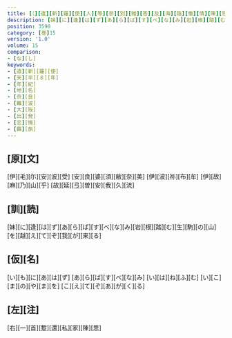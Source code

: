 ```yaml
---
title: [（][遣][新][羅][使][人][等][悲][別][贈][答][及][海][路][慟][情][陳][思][并][當][所][誦][之][古][歌][）]
description: [妹][に][逢][は][ず][あ][ら][ば][す][べ][な][み][岩][根][踏][む][生][駒][の][山][を][越][え][て][ぞ][我][が][来][る]
position: 3590
category: [巻]15
version: '1.0'
volume: 15
comparison:
- [な][し]
keywords:
- [遣][新][羅][使]
- [天][平][８][年]
- [年][紀]
- [地][名]
- [奈][良]
- [難][波]
- [大][阪]
- [出][発]
- [恋][情]
- [羈][旅]
---
```


## [原][文]

[伊][毛][尓][安][波][受] [安][良][婆][須][敝][奈][美] [伊][波][祢][布][牟] [伊][故][麻][乃][山][乎] [故][延][弖][曽][安][我][久][流]

## [訓][読]

[妹][に][逢][は][ず][あ][ら][ば][す][べ][な][み][岩][根][踏][む][生][駒][の][山][を][越][え][て][ぞ][我][が][来][る]

## [仮][名]

[い][も][に][あ][は][ず] [あ][ら][ば][す][べ][な][み] [い][は][ね][ふ][む] [い][こ][ま][の][や][ま][を] [こ][え][て][ぞ][あ][が][く][る]

## [左][注]

[右][一][首][蹔][還][私][家][陳][思]

